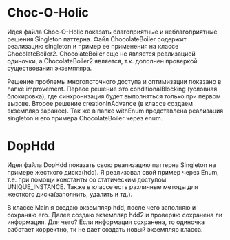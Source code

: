# Choc-O-Holic
Идея файла Choc-O-Holic показать благоприятные и неблагоприятные решения Singleton паттерна. Файл ChocolateBoiler содержит реализацию singleton и пример ее применения на классе ChocolateBoiler2. ChocolateBoiler еще не является реализацией одиночки, а ChocolateBoiler2 является, т.к. дополнен проверкой существования экземпляра.

Решение проблемы многопоточного доступа и оптимизации показано в папке improvement. Первое решение это conditionalBlocking (условная блокировка), где синхронизация будет выполняться только при первом вызове. Второе решение сreationInAdvance (в классе создаем экземпляр заранее). Так же в папке withEnum представлена реализация singleton и его примера ChocolateBoiler через enum.

# DopHdd
Идея файла DopHdd показать свою реализацию паттерна Singleton на примере жесткого диска(hdd). Я реализовал свой пример через Enum, т.е. при помощи константы со статическим доступом UNIQUE_INSTANCE. Также в классе есть различные методы для жесткого диска(заполнить, удалить и тд.).

В классе Main я создаю экземпляр hdd, после чего заполняю и сохраняю его. Далее создаю экземпляр hdd2 и проверяю сохранена ли информация. Для чего? Если информация сохранена, то одиночка работает корректно, тк не дает создать новый экземпляр класса.
